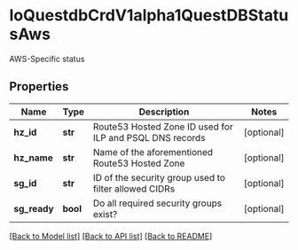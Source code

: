 # IoQuestdbCrdV1alpha1QuestDBStatusAws

AWS-Specific status
## Properties
Name | Type | Description | Notes
------------ | ------------- | ------------- | -------------
**hz_id** | **str** | Route53 Hosted Zone ID used for ILP and PSQL DNS records | [optional] 
**hz_name** | **str** | Name of the aforementioned Route53 Hosted Zone | [optional] 
**sg_id** | **str** | ID of the security group used to filter allowed CIDRs | [optional] 
**sg_ready** | **bool** | Do all required security groups exist? | [optional] 

[[Back to Model list]](../README.md#documentation-for-models) [[Back to API list]](../README.md#documentation-for-api-endpoints) [[Back to README]](../README.md)


